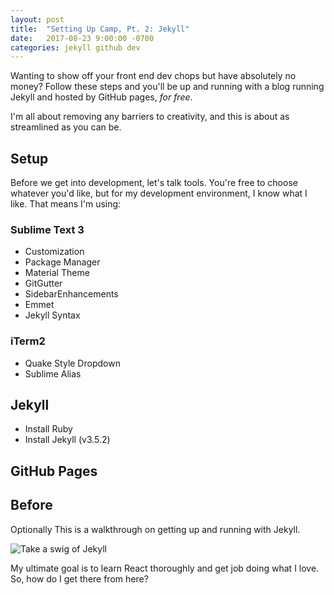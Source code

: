 ```yaml
---
layout: post
title:  "Setting Up Camp, Pt. 2: Jekyll"
date:   2017-08-23 9:00:00 -0700
categories: jekyll github dev
---
```


Wanting to show off your front end dev chops but have absolutely no money? Follow these steps and you'll be up and running with a blog running Jekyll and hosted by GitHub pages, _for free_.

I'm all about removing any barriers to creativity, and this is about as streamlined as you can be.

## Setup

Before we get into development, let's talk tools. You're free to choose whatever you'd like, but for my development environment, I know what I like. That means I'm using:


### Sublime Text 3
- Customization
- Package Manager
- Material Theme
- GitGutter
- SidebarEnhancements
- Emmet
- Jekyll Syntax

### iTerm2
- Quake Style Dropdown
- Sublime Alias

## Jekyll
- Install Ruby
- Install Jekyll (v3.5.2)

## GitHub Pages

## Before

Optionally This is a walkthrough on getting up and running with Jekyll.

![Take a swig of Jekyll](https://68.media.tumblr.com/7644968ba534a8f7f82b58aa334db6ff/tumblr_o9g9b6iWic1tr6ni8o1_500.gif)

My ultimate goal is to learn React thoroughly and get job doing what I love. So, how do I get there from here?